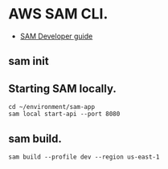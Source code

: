 # AWS SAM CLI.

* [SAM Developer guide](https://docs.aws.amazon.com/serverless-application-model/latest/developerguide/serverless-getting-started.html)


## sam init

## Starting SAM locally.

```
cd ~/environment/sam-app
sam local start-api --port 8080
```

## sam build.

```
sam build --profile dev --region us-east-1

```
